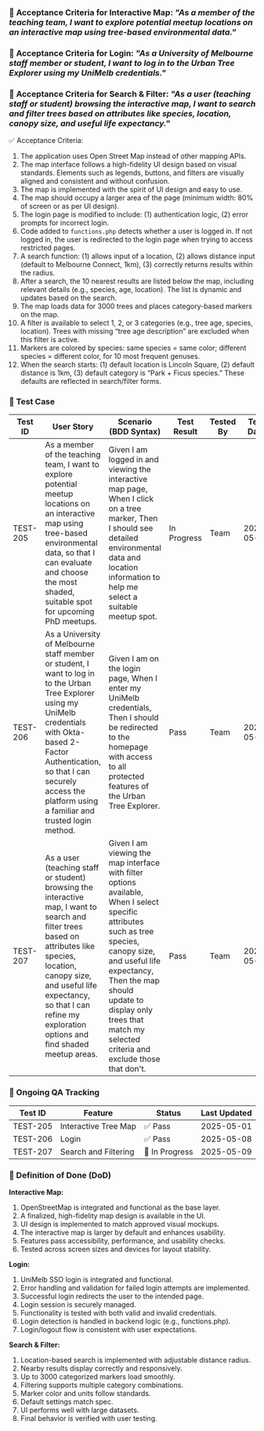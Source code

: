 ### 📌 **Acceptance Criteria for Interactive Map:** *"As a member of the teaching team, I want to explore potential meetup locations on an interactive map using tree-based environmental data."*

### 📌 **Acceptance Criteria for Login:** *"As a University of Melbourne staff member or student, I want to log in to the Urban Tree Explorer using my UniMelb credentials."*

### 📌 **Acceptance Criteria for Search & Filter:** *"As a user (teaching staff or student) browsing the interactive map, I want to search and filter trees based on attributes like species, location, canopy size, and useful life expectancy."*

✅ Acceptance Criteria:

1. The application uses Open Street Map instead of other mapping APIs.
2. The map interface follows a high-fidelity UI design based on visual standards. Elements such as legends, buttons, and filters are visually aligned and consistent and without confusion.
3. The map is implemented with the spirit of UI design and easy to use.
4. The map should occupy a larger area of the page (minimum width: 80% of screen or as per UI design).
5. The login page is modified to include: (1) authentication logic, (2) error prompts for incorrect login.
6. Code added to `functions.php` detects whether a user is logged in. If not logged in, the user is redirected to the login page when trying to access restricted pages.
7. A search function: (1) allows input of a location, (2) allows distance input (default to Melbourne Connect, 1km), (3) correctly returns results within the radius.
8. After a search, the 10 nearest results are listed below the map, including relevant details (e.g., species, age, location). The list is dynamic and updates based on the search.
9. The map loads data for 3000 trees and places category-based markers on the map.
10. A filter is available to select 1, 2, or 3 categories (e.g., tree age, species, location). Trees with missing “tree age description” are excluded when this filter is active.
11. Markers are colored by species: same species = same color; different species = different color, for 10 most frequent genuses.
12. When the search starts: (1) default location is Lincoln Square, (2) default distance is 1km, (3) default category is “Park + Ficus species.” These defaults are reflected in search/filter forms.

### **📌 Test Case**

| Test ID  | User Story                                                   | Scenario (BDD Syntax)                                        | Test Result | Tested By | Test Date  | Comments                                                     |
| -------- | ------------------------------------------------------------ | ------------------------------------------------------------ | ----------- | --------- | ---------- | ------------------------------------------------------------ |
| TEST-205 | As a member of the teaching team, I want to explore potential meetup locations on an interactive map using tree-based environmental data, so that I can evaluate and choose the most shaded, suitable spot for upcoming PhD meetups. | Given I am logged in and viewing the interactive map page,   When I click on a tree marker,   Then I should see detailed environmental data and location information to help me select a suitable meetup spot. | In Progress | Team      | 2025-05-01 | Tree markers are clickable and show environmental data, but trees are not correctly colored. |
| TEST-206 | As a University of Melbourne staff member or student, I want to log in to the Urban Tree Explorer using my UniMelb credentials with Okta-based 2-Factor Authentication, so that I can securely access the platform using a familiar and trusted login method. | Given I am on the login page,   When I enter my UniMelb credentials,   Then I should be redirected to the homepage with access to all protected features of the Urban Tree Explorer. | Pass        | Team      | 2025-05-08 | Login redirects correctly after UniMelb credentials verification. No errors encountered during authentication. |
| TEST-207 | As a user (teaching staff or student) browsing the interactive map, I want to search and filter trees based on attributes like species, location, canopy size, and useful life expectancy, so that I can refine my exploration options and find shaded meetup areas. | Given I am viewing the map interface with filter options available,   When I select specific attributes such as tree species, canopy size, and useful life expectancy,   Then the map should update to display only trees that match my selected criteria and exclude those that don't. | Pass        | Team      | 2025-05-09 | Filtering options display correct results based on multiple attributes. Trees without age data are excluded as expected. Performance is stable under filter combinations. |

### **📌 Ongoing QA Tracking**  

| **Test ID** | **Feature**          | **Status**    | **Last Updated** |
| ----------- | -------------------- | ------------- | ---------------- |
| TEST-205    | Interactive Tree Map | ✅ Pass        | 2025-05-01       |
| TEST-206    | Login                | ✅ Pass        | 2025-05-08       |
| TEST-207    | Search and Filtering | 🔄 In Progress | 2025-05-09       |

### **📌 Definition of Done (DoD)** 

**Interactive Map:**

1. OpenStreetMap is integrated and functional as the base layer.
2. A finalized, high-fidelity map design is available in the UI.
3. UI design is implemented to match approved visual mockups.
4. The interactive map is larger by default and enhances usability.
5. Features pass accessibility, performance, and usability checks.
6. Tested across screen sizes and devices for layout stability.

**Login:**

1. UniMelb SSO login is integrated and functional.
2. Error handling and validation for failed login attempts are implemented.
3. Successful login redirects the user to the intended page.
4. Login session is securely managed.
5. Functionality is tested with both valid and invalid credentials.
6. Login detection is handled in backend logic (e.g., functions.php).
7. Login/logout flow is consistent with user expectations.

**Search & Filter:**

1. Location-based search is implemented with adjustable distance radius.
2. Nearby results display correctly and responsively.
3. Up to 3000 categorized markers load smoothly.
4. Filtering supports multiple category combinations.
5. Marker color and units follow standards.
6. Default settings match spec.
7. UI performs well with large datasets.
8. Final behavior is verified with user testing.
